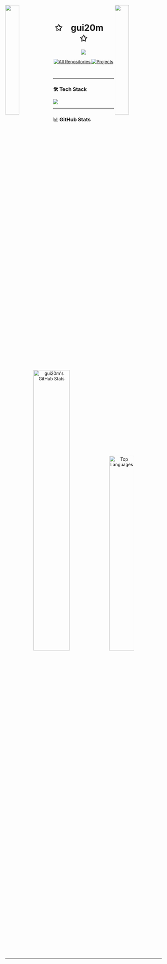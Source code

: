 
<img align="left" src="https://user-images.githubusercontent.com/65187002/144930161-2f783401-8d27-4fdf-a2f7-cc0ba32f1f1f.gif" width="30%" style="display:inline;"><img align="right" src="https://user-images.githubusercontent.com/65187002/144930161-2f783401-8d27-4fdf-a2f7-cc0ba32f1f1f.gif" width="30%" style="display:inline;">
<br>
<p align="center">
    <h1 align="center">✩&emsp;gui20m&emsp;✩</h1>
</p>
<p align="center">
    <img src="https://readme-typing-svg.herokuapp.com/?lines=Welcome+to+my+profile!;Have+a+look+around!&font=Fira%20Code&color=%23FFA500&center=true&width=280&height=50">
</p>
<p align="center">
  <a href="https://github.com/gui20m?tab=repositories" target="_blank">
    <img alt="All Repositories" title="All Repositories" src="https://custom-icon-badges.demolab.com/badge/-All%20Repos-FFA500?style=for-the-badge&logoColor=white&logo=repo"/>
  </a>
  <a href="https://github.com/gui20m?tab=projects" target="_blank">
    <img alt="Projects" title="Projects" src="https://custom-icon-badges.demolab.com/badge/-Projects-FF8C00?style=for-the-badge&logoColor=white&logo=project"/>
  </a>
</p>
<br>

---

### 🛠️ Tech Stack
<p>
  <img src="https://skillicons.dev/icons?i=java,c,haskell,py,js,php,mysql,git,html,css,matlab&theme=dark&perline=15" />
</p>

---

### 📊 GitHub Stats
<p align="center">
  <img src="https://github-readme-stats.vercel.app/api?username=gui20m&show_icons=true&theme=dark&hide_border=true&bg_color=00000000&title_color=FFA500&icon_color=FFA500&text_color=FFFFFF" alt="gui20m's GitHub Stats" width="48%">
  <img src="https://github-readme-stats.vercel.app/api/top-langs/?username=gui20m&layout=compact&theme=dark&hide_border=true&bg_color=00000000&title_color=FFA500&text_color=FFFFFF" alt="Top Languages" width="40%">
</p>

---
